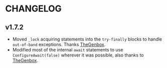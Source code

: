 # CHANGELOG

## v1.7.2

* Moved `_lock` acquiring statements into the `try-finally` blocks to handle `out-of-band` exceptions. Thanks [TheGenbox](https://www.reddit.com/user/TheGenbox/).
* Modified most of the internal `await` statements to use `ConfigureAwait(false)` wherever it was possible, also thanks to [TheGenbox](https://www.reddit.com/user/TheGenbox/).
